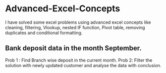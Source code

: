 # Advanced-Excel-Concepts
I have solved some excel problems using advanced excel concepts like cleaning, filtering, Vlookup, nested IF function, Pivot table, removing duplicates and conditional formatting. 
## Bank deposit data in the month September.
Prob 1 : Find Branch wise deposit in the current month.
Prob 2: Filter the solution with newly updated customer and analyse the data with conclusion.
